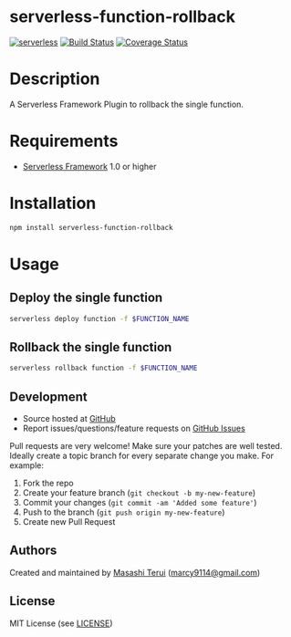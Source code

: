 serverless-function-rollback
=======

[![serverless](http://public.serverless.com/badges/v3.svg)](http://www.serverless.com)
[![Build Status](https://travis-ci.org/marcy-terui/serverless-function-rollback.svg?branch=master)](https://travis-ci.org/marcy-terui/serverless-function-rollback)
[![Coverage Status](https://coveralls.io/repos/github/marcy-terui/serverless-function-rollback/badge.svg?branch=master)](https://coveralls.io/github/marcy-terui/serverless-function-rollback?branch=master)

# Description

A Serverless Framework Plugin to rollback the single function.

# Requirements

- [Serverless Framework](https://github.com/serverless/serverless) 1.0 or higher

# Installation

```sh
npm install serverless-function-rollback
```

# Usage

## Deploy the single function

```sh
serverless deploy function -f $FUNCTION_NAME
```

## Rollback the single function

```sh
serverless rollback function -f $FUNCTION_NAME
```

Development
-----------

-   Source hosted at [GitHub](https://github.com/marcy-terui/serverless-function-rollback)
-   Report issues/questions/feature requests on [GitHub
    Issues](https://github.com/marcy-terui/serverless-function-rollback/issues)

Pull requests are very welcome! Make sure your patches are well tested.
Ideally create a topic branch for every separate change you make. For
example:

1.  Fork the repo
2.  Create your feature branch (`git checkout -b my-new-feature`)
3.  Commit your changes (`git commit -am 'Added some feature'`)
4.  Push to the branch (`git push origin my-new-feature`)
5.  Create new Pull Request

Authors
-------

Created and maintained by [Masashi Terui](https://github.com/marcy-terui) (<marcy9114@gmail.com>)

License
-------

MIT License (see [LICENSE](https://github.com/marcy-terui/serverless-function-rollback/blob/master/LICENSE.txt))
